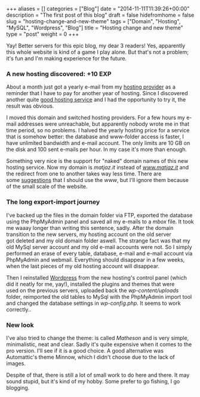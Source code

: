 +++
aliases      = []
categories   = ["Blog"]
date         = "2014-11-11T11:39:26+00:00"
description  = "The first post of this blog"
draft        = false
hidefromhome = false
slug         = "hosting-change-and-new-theme"
tags         = ["Domain", "Hosting", "MySQL", "Wordpress", "Blog"]
title        = "Hosting change and new theme"
type         = "post"
weight       = 0
+++


Yay! Better servers for this epic blog, my dear 3 readers! Yes, apparently this whole website is kind of a game I play alone. But that's not a problem; it's fun and I'm making experience for the future.


### A new hosting discovered: +10 EXP


About a month just got a yearly e-mail from my [hosting provider](http://www.aruba.it) as a reminder that I have to pay for another year of hosting. Since I discovered another quite [good hosting service](https://netsons.com) and I had the opportunity to try it, the result was obvious.

I moved this domain and switched hosting providers. For a few hours my e-mail addresses were unreachable, but apparently nobody wrote me in that time period, so no problems. I halved the yearly hosting price for a service that is somehow better: the database and www-folder access is faster, I have unlimited bandwidth and e-mail account. The only limits are 10 GB on the disk and 100 sent e-mails per hour. In my case it's more than enough.

Something very nice is the support for "naked" domain names of this new hosting service. Now my domain is _matjaz.it_ instead of _www.matjaz.it_ and the redirect from one to another takes way less time. There are some [suggestions](http://www.yes-www.org/why-use-www/) that I should use the _www_, but I'll ignore them because of the small scale of the website.


### The long export-import journey


I've backed up the files in the domain folder via FTP, exported the database using the PhpMyAdmin panel and saved all my e-mails to a _mbox_ file. It took me waaay longer than writing this sentence, sadly. After the domain transition to the new servers, my hosting account on the old server got deleted and my old domain folder aswell. The strange fact was that my old MySql server account and my old e-mail accounts were not. So I simply performed an erase of every table, database, e-mail and e-mail account via PhpMyAdmin and webmail. Everything should disappear in a few weeks, when the last pieces of my old hosting account will disappear.

Then I reinstalled [Wordpress](https://wordpress.org) from the new hosting's control panel (which did it neatly for me, yay!), installed the plugins and themes that were used on the previous servers, uploaded back the _wp-content/uploads_ folder, reimported the old tables to MySql with the PhpMyAdmin import tool and changed the database settings in _wp-config.php_. It seems to work correctly..


### New look


I've also tried to change the theme: is called _Matheson_ and is very simple, minimalistic, neat and clear. Sadly it's quite expensive when it comes to the pro version. I'll see if it is a good choice. A good alternative was Automattic's theme Minnow, which I didn't choose due to the lack of images.

Despite of that, there is still a lot of small work to do here and there. It may sound stupid, but it's kind of my hobby. Some prefer to go fishing, I go blogging.
